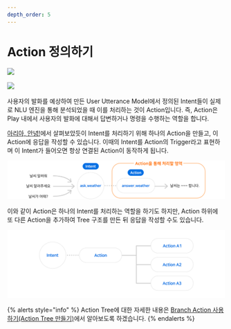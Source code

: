 ```yaml
---
depth_order: 5
---
```


# Action 정의하기

![](https://www.youtube.com/watch?v=tmd7kyQqTm0)

![](https://www.youtube.com/watch?v=fqHFWHiqZps)

사용자의 발화를 예상하여 만든 User Utterance Model에서 정의된 Intent들이 실제로 NLU 엔진을 통해 분석되었을 때 이를 처리하는 것이 Action입니다. 즉, Action은 Play 내에서 사용자의 발화에 대해서 답변하거나 명령을 수행하는 역할을 합니다.

[아리아, 안녕!](./hello-aria)에서 살펴보았듯이 Intent를 처리하기 위해 하나의 Action을 만들고, 이 Action에 응답을 작성할 수 있습니다. 이때의 Intent를 Action의 Trigger라고 표현하며 이 Intent가 들어오면 항상 연결된 Action이 동작하게 됩니다.

![](../../assets/images/define-an-action-01.png)

이와 같이 Action은 하나의 Intent를 처리하는 역할을 하기도 하지만, Action 하위에 또 다른 Action을 추가하여 Tree 구조를 만든 뒤 응답을 작성할 수도 있습니다.

![](../../assets/images/define-an-action-02.png)

{% alerts style="info" %}
Action Tree에 대한 자세한 내용은 [Branch Action 사용하기(Action Tree 만들기)](./define-an-action/use-branch-actions#use-branch-actions)에서 알아보도록 하겠습니다.
{% endalerts %}
